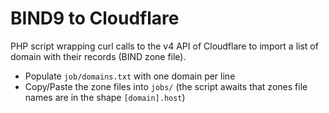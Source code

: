 BIND9 to Cloudflare
===

PHP script wrapping curl calls to the v4 API of Cloudflare to import a list of domain with their records (BIND zone file).

- Populate `job/domains.txt` with one domain per line
- Copy/Paste the zone files into `jobs/` (the script awaits that zones file names are in the shape `[domain].host`)
